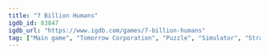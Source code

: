 ```yaml
---
title: "7 Billion Humans"
igdb_id: 83847
igdb_url: "https://www.igdb.com/games/7-billion-humans"
tag: ["Main game", "Tomorrow Corporation", "Puzzle", "Simulator", "Strategy", "Indie", "Single player", "Bird view / Isometric", "Comedy", "Educational"]
---
```

